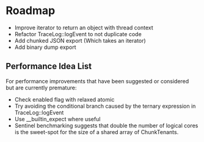 # Roadmap

- Improve iterator to return an object with thread context
- Refactor TraceLog::logEvent to not duplicate code
- Add chunked JSON export (Which takes an iterator)
- Add binary dump export

## Performance Idea List

For performance improvements that have been suggested or considered but are
currently premature:

- Check enabled flag with relaxed atomic
- Try avoiding the conditional branch caused by the ternary expression in
TraceLog::logEvent
- Use \__builtin_expect where useful
- Sentinel benchmarking suggests that double the number of logical cores
is the sweet-spot for the size of a shared array of ChunkTenants.